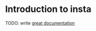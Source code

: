 # Introduction to insta

TODO: write [great documentation](http://jacobian.org/writing/what-to-write/)
